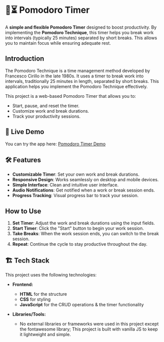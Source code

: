 #  🍅⏳ Pomodoro Timer

A **simple and flexible Pomodoro Timer** designed to boost productivity. By implementing the **Pomodoro Technique**, this timer helps you break work into intervals (typically 25 minutes) separated by short breaks. This allows you to maintain focus while ensuring adequate rest.

## Introduction

The Pomodoro Technique is a time management method developed by Francesco Cirillo in the late 1980s. It uses a timer to break work into intervals, traditionally 25 minutes in length, separated by short breaks. This application helps you implement the Pomodoro Technique effectively.

This project is a web-based Pomodoro Timer that allows you to:
- Start, pause, and reset the timer.
- Customize work and break durations.
- Track your productivity sessions.

## 🚀 Live Demo
You can try the app here: [Pomodoro Timer Demo](https://emanradwan114.github.io/pomodoro-timer/)

## 🛠 Features
- **Customizable Timer**: Set your own work and break durations.
- **Responsive Design**: Works seamlessly on desktop and mobile devices.
- **Simple Interface**: Clean and intuitive user interface.
- **Audio Notifications**: Get notified when a work or break session ends.
- **Progress Tracking**: Visual progress bar to track your session.

## How to Use
1. **Set Timer**: Adjust the work and break durations using the input fields.
2. **Start Timer**: Click the "Start" button to begin your work session.
3. **Take Breaks**: When the work session ends, you can switch to the break session.
4. **Repeat**: Continue the cycle to stay productive throughout the day.

## 🏗 Tech Stack
This project uses the following technologies:
- **Frontend:**  
  - **HTML** for the structure  
  - **CSS** for styling  
  - **JavaScript** for the CRUD operations & the timer functionality  

- **Libraries/Tools:**  
  - No external libraries or frameworks were used in this project except the fontawesome library; This project is built with vanilla JS to keep it lightweight and simple.
